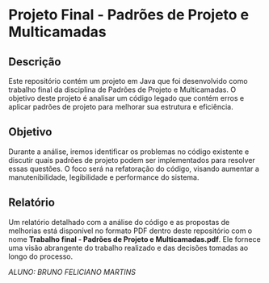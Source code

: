 # Projeto Final - Padrões de Projeto e Multicamadas

## Descrição

Este repositório contém um projeto em Java que foi desenvolvido como trabalho final da disciplina de Padrões de Projeto e Multicamadas. O objetivo deste projeto é analisar um código legado que contém erros e aplicar padrões de projeto para melhorar sua estrutura e eficiência.

## Objetivo

Durante a análise, iremos identificar os problemas no código existente e discutir quais padrões de projeto podem ser implementados para resolver essas questões. O foco será na refatoração do código, visando aumentar a manutenibilidade, legibilidade e performance do sistema.

## Relatório

Um relatório detalhado com a análise do código e as propostas de melhorias está disponível no formato PDF dentro deste repositório com o nome **Trabalho final - Padrões de Projeto e Multicamadas.pdf**. Ele fornece uma visão abrangente do trabalho realizado e das decisões tomadas ao longo do processo.

*ALUNO: BRUNO FELICIANO MARTINS*
